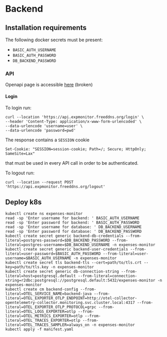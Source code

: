 # Backend

## Installation requirements

The following docker secrets must be present:
- `BASIC_AUTH_USERNAME`
- `BASIC_AUTH_PASSWORD`
- `DB_BACKEND_PASSWORD`

### API
Openapi page is accessible [here](https://expmonitor.freeddns.org/swagger-ui.html) (broken)

#### Login
To login run:
```
curl --location 'https://api.expmonitor.freeddns.org/login' \
--header 'Content-Type: application/x-www-form-urlencoded' \
--data-urlencode 'username=user' \
--data-urlencode 'password=pwd'
```
The response contains a `SESSION` cookie
```
Set-Cookie: "SESSION=session-cookie; Path=/; Secure; HttpOnly; SameSite=Lax"
```
that must be used in every API call in order to be authenticated.

To logout run: 
```
curl --location --request POST 'https://api.expmonitor.freeddns.org/logout'
```

## Deploy k8s

```
kubectl create ns expenses-monitor
read -sp 'Enter username for backend: ' BASIC_AUTH_USERNAME
read -sp 'Enter password for backend: ' BASIC_AUTH_PASSWORD
read -sp 'Enter username for database: ' DB_BACKEND_USERNAME
read -sp 'Enter password for database: ' DB_BACKEND_PASSWORD
kubectl create secret generic backend-db-credentials --from-literal=postgres-password=$DB_BACKEND_PASSWORD --from-literal=postgres-username=$DB_BACKEND_USERNAME -n expenses-monitor
kubectl create secret generic backend-user-credentials --from-literal=user-password=$BASIC_AUTH_PASSWORD --from-literal=user-username=$BASIC_AUTH_USERNAME -n expenses-monitor
kubectl create secret tls backend-tls --cert=path/to/tls.crt --key=path/to/tls.key -n expenses-monitor
kubectl create secret generic db-connection-string --from-literal=host=postgresql.default --from-literal=connection-string=r2dbc:postgresql://postgresql.default:5432/expenses-monitor -n expenses-monitor
kubectl create cm backend-config --from-literal=OTEL_SERVICE_NAME=backend-java --from-literal=OTEL_EXPORTER_OTLP_ENDPOINT=http://otel-collector-opentelemetry-collector.monitoring.svc.cluster.local:4317 --from-literal=OTEL_EXPORTER_OTLP_PROTOCOL=grpc --from-literal=OTEL_LOGS_EXPORTER=otlp --from-literal=OTEL_METRICS_EXPORTER=otlp --from-literal=OTEL_TRACES_EXPORTER=otlp --from-literal=OTEL_TRACES_SAMPLER=always_on -n expenses-monitor
kubectl apply -f manifest.yaml
```